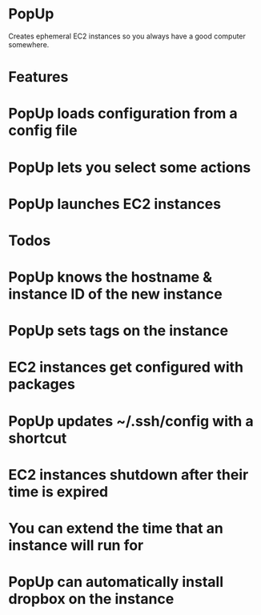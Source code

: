 PopUp 
==========
Creates ephemeral EC2 instances so you always have a good computer somewhere.

# Features #
# PopUp loads configuration from a config file
# PopUp lets you select some actions
# PopUp launches EC2 instances

# Todos #
# PopUp knows the hostname & instance ID of the new instance
# PopUp sets tags on the instance
# EC2 instances get configured with packages
# PopUp updates ~/.ssh/config with a shortcut
# EC2 instances shutdown after their time is expired
# You can extend the time that an instance will run for
# PopUp can automatically install dropbox on the instance
